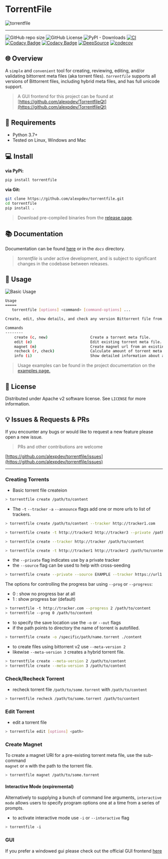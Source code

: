 # TorrentFile

![torrentfile](https://github.com/alexpdev/torrentfile/blob/master/assets/torrentfile.png?raw=true)

------

![GitHub repo size](https://img.shields.io/github/repo-size/alexpdev/torrentfile?color=orange)
![GitHub License](https://img.shields.io/github/license/alexpdev/torrentfile?color=red&logo=apache)
![PyPI - Downloads](https://img.shields.io/pypi/dm/torrentfile?color=brown)
[![CI](https://github.com/alexpdev/TorrentFile/actions/workflows/pyworkflow.yml/badge.svg?branch=master&event=push)](https://github.com/alexpdev/torrentfile/actions/workflows/pyworkflow.yml)
[![Codacy Badge](https://app.codacy.com/project/badge/Coverage/b67ff65b3d574025b65b6587266bbab7)](https://www.codacy.com/gh/alexpdev/torrentfile/dashboard?utm_source=github.com&utm_medium=referral&utm_content=alexpdev/torrentfile&utm_campaign=Badge_Coverage)
[![Codacy Badge](https://app.codacy.com/project/badge/Grade/b67ff65b3d574025b65b6587266bbab7)](https://www.codacy.com/gh/alexpdev/torrentfile/dashboard?utm_source=github.com&amp;utm_medium=referral&amp;utm_content=alexpdev/torrentfile&amp;utm_campaign=Badge_Grade)
[![DeepSource](https://deepsource.io/gh/alexpdev/TorrentFile.svg/?label=active+issues&token=16Sl_dF7nTU8YgPilcqhvHm8)](https://deepsource.io/gh/alexpdev/torrentfile/)
[![codecov](https://codecov.io/gh/alexpdev/torrentfile/branch/master/graph/badge.svg?token=EWF7NIL9SQ)](https://codecov.io/gh/alexpdev/torrentfile?color=navy&logo=codecov)

## 🌐 Overview

A `simple` and `convenient` tool for creating, reviewing, editing, and/or
validating bittorrent meta files (aka torrent files). _`torrentfile`_
supports all versions of Bittorrent files, including hybrid meta files, and has
full unicode support.

> A GUI frontend for this project can be found at [https://github.com/alexpdev/TorrentfileQt](https://github.com/alexpdev/TorrentfileQt)

## 🔌 Requirements

- Python 3.7+
- Tested on Linux, Windows and Mac

## 💻 Install

__via PyPi:__

```bash
pip install torrentfile
```

__via Git:__

```bash
git clone https://github.com/alexpdev/torrentfile.git
cd torrentfile
pip install .
```

> Download pre-compiled binaries from the [release page](https://github.com/alexpdev/torrentfile/releases).

## 📚 Documentation

Documentation can be found  [here](https://alexpdev.github.io/torrentfile)
or in the _`docs`_ directory.

>_torrentfile_ is under active development, and is subject to significant changes in the codebase between releases.

## 🚀 Usage

![Basic Usage](https://github.com/alexpdev/torrentfile/blob/master/assets/TorrentFileBasicUsage.gif?raw=True)

```sh
Usage
=====
   torrentfile [options] <command> [command-options] ...

Create, edit, show details, and check any version Bittorrent file from command line

Commands
--------
    create (c, new)                   Create a torrent meta file.
    edit (e)                          Edit existing torrent meta file.
    magnet (m)                        Create magnet url from an existing Bittorrent meta file.
    recheck (r, check)                Calculate amount of torrent meta files content is found on disk.
    info (i)                          Show detailed information about a torrent file.
```

> Usage examples can be found in the project documentation on the [examples page.](https://alexpdev.github.io/torrentfile/examples)

## 📝 License

Distributed under Apache v2 software license. See `LICENSE` for more information.

## 💡 Issues & Requests & PRs

If you encounter any bugs or would like to request a new feature please open a new issue.

> PRs and other contributions are welcome

[https://github.com/alexpdev/torrentfile/issues](https://github.com/alexpdev/torrentfile/issues)

------

### Creating Torrents

- Basic torrent file createion

```bash
> torrentfile create /path/to/content
```

- The `-t` `--tracker` `-a` `--announce` flags add one or more urls to list of trackers.

```bash
> torrentfile create /path/to/content --tracker http://tracker1.com

> torrentfile create -t http://tracker2 http://tracker3 --private /path/to/content

> torrentfile create --tracker http://tracker /path/to/content  

> torrentfile create -t http://tracker1 http://tracker2 /path/to/content
```

- the `--private` flag indicates use by a private tracker
- the `--source` flag can be used to help with cross-seeding

```bash
> torrentfile create --private --source EXAMPLE --tracker https://url1 https://url2
```

The options for controlling the progress bar using `--prog` or `--progress`:

- 0 : show no progress bar at all
- 1 : show progress bar (default)

```bash
> torrentfile -t http://tracker.com --progress 2 /path/to/content
> torrentfile --prog 0 /path/to/content
```

- to specify the save location use the `-o` or `--out` flags
- if the path points to directory the name of torrent is autofilled.

```bash
> torrentfile create -o /specific/path/name.torrent ./content
```

- to create files using bittorrent v2 use `--meta-version 2`
- likewise `--meta-version 3` creates a hybrid torrent file.

```bash
> torrentfile create --meta-version 2 /path/to/content
> torrentfile create --meta-version 3 /path/to/content
```

### Check/Recheck Torrent

- recheck torrent file `/path/to/some.torrent` with `/path/to/content`

```bash
> torrentfile recheck /path/to/some.torrent /path/to/content
```

### Edit Torrent

- edit a torrent file

```bash
> torrentfile edit [options] <path>
```

### Create Magnet

To create a magnet URI for a pre-existing torrent meta file, use the sub-command  
`magnet` or `m` with the path to the torrent file.

```bash
> torrentfile magnet /path/to/some.torrent
```

#### Interactive Mode (expiremental)

Alternatively to supplying a bunch of command line arguments, `interactive mode`
allows users to specify program options one at a time from a series of prompts.

- to activate interactive mode use `-i` or `--interactive` flag

```bash
> torrentfile -i
```

### GUI

If you prefer a windowed gui please check out the official GUI frontend [here](https://github.com/alexpdev/TorrentFileQt)
